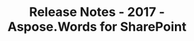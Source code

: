 ﻿---
title: Release Notes - 2017 - Aspose.Words for SharePoint
articleTitle: Release Notes - 2017
linktitle: Release Notes - 2017
description: "Aspose.Words for SharePoint Release Notes - 2017 – learn about the latest updates and fixes."
type: docs
weight: 30
url: /sharepoint/release-notes-2017/
---

